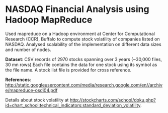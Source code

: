# NASDAQ Financial Analysis using Hadoop MapReduce

Used mapreduce  on a Hadoop environment at Center for Computational Research (CCR), Buffalo to compute stock volatility of companies listed on NASDAQ. Analysed scalability of the implementation on different data sizes and number of nodes.

**Dataset**: CSV records of 2970 stocks spanning over 3 years (~30,000 files, 30 mn rows).Each file contains the data for one stock using its symbol as the file name. A stock list file is provided for cross reference.

**References**: http://static.googleusercontent.com/media/research.google.com/en//archive/mapreduce-osdi04.pdf

Details about stock volatility at http://stockcharts.com/school/doku.php?id=chart_school:technical_indicators:standard_deviation_volatility. 
